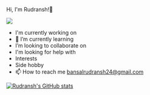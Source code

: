 Hi, I'm Rudransh!👋

![](https://komarev.com/ghpvc/?username=rudranshbansal&color=blue)

- I'm currently working on 
- 🌱 I’m currently learning 
-  I’m looking to collaborate on 
- I'm looking for help with
- Interests
- Side hobby
- 📫 How to reach me bansalrudransh24@gmail.com

[![Rudransh's GitHub stats](https://github-readme-stats.vercel.app/api?username=rudranshbansal)](https://github.com/rudranshbansal/github-readme-stats)
<!---
rudranshbansal/rudranshbansal is a ✨ special ✨ repository because its `README.md` (this file) appears on your GitHub profile.
You can click the Preview link to take a look at your changes.
--->
